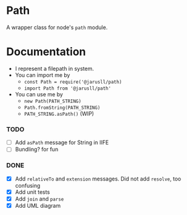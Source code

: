 # Path
A wrapper class for node's `path` module.

# Documentation
- I represent a filepath in system.
- You can import me by 
    - `const Path = require('@jarusll/path)`
    - `import Path from '@jarusll/path'`
- You can use me by
    - `new Path(PATH_STRING)`
    - `Path.fromString(PATH_STRING)`
    - `PATH_STRING.asPath()` (WIP)

<!-- ![Class Diagram](https://www.plantuml.com/plantuml/proxy?src=https://raw.githubusercontent.com/jarusll/Path/master/Path.puml) -->

### TODO
- [ ] Add `asPath` message for String in IIFE
- [ ] Bundling? for fun
### DONE
- [x] Add `relativeTo` and `extension` messages. Did not add `resolve`, too confusing
- [x] Add unit tests
- [x] Add `join` and `parse`
- [x] Add UML diagram